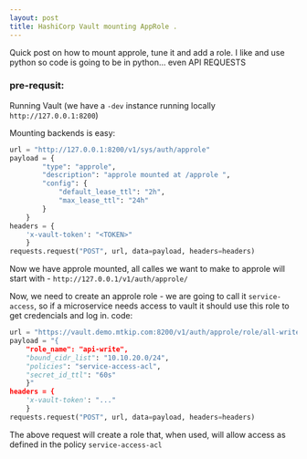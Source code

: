 ```yaml
---
layout: post
title: HashiCorp Vault mounting AppRole .
---
```

Quick post on how to mount approle, tune it and add a role.
I like and use python so code is going to be in python... even API REQUESTS

### pre-requsit:
Running Vault (we have a `-dev` instance running locally `http://127.0.0.1:8200`)


Mounting backends is easy:

```Python
url = "http://127.0.0.1:8200/v1/sys/auth/approle"
payload = {
        "type": "approle",
        "description": "approle mounted at /approle ",
        "config": {
            "default_lease_ttl": "2h",
            "max_lease_ttl": "24h"
        }
    }
headers = {
    'x-vault-token': "<TOKEN>"
    }
requests.request("POST", url, data=payload, headers=headers)
```

Now we have approle mounted, all calles we want to make to approle will start with - `http://127.0.0.1/v1/auth/approle/`

Now, we need to create an approle role - we are going to call it `service-access`, so if a microservice needs access to vault it should use this role to get credencials and log in. code:

```python
url = "https://vault.demo.mtkip.com:8200/v1/auth/approle/role/all-write"
payload = "{
	"role_name": "api-write",
	"bound_cidr_list": "10.10.20.0/24",
	"policies": "service-access-acl",
	"secret_id_ttl": "60s"
    }"
headers = {
    'x-vault-token': "..."
    }
requests.request("POST", url, data=payload, headers=headers)
```

The above request will create a role that, when used, will allow access as defined in the policy `service-access-acl`